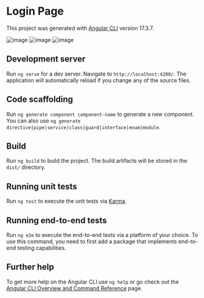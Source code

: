 # Login Page

This project was generated with [Angular CLI](https://github.com/angular/angular-cli) version 17.3.7.

![image](https://github.com/GabrielBressi/moveit/assets/62081443/4af350ce-3b11-4430-969a-8d5b9764a4bf)
![image](https://github.com/GabrielBressi/moveit/assets/62081443/ce467fdb-ea24-4a2c-9a0e-b40b64748a97)
![image](https://github.com/GabrielBressi/moveit/assets/62081443/2193c841-efe6-4ebf-bafe-31e900a3db51)


## Development server

Run `ng serve` for a dev server. Navigate to `http://localhost:4200/`. The application will automatically reload if you change any of the source files.

## Code scaffolding

Run `ng generate component component-name` to generate a new component. You can also use `ng generate directive|pipe|service|class|guard|interface|enum|module`.

## Build

Run `ng build` to build the project. The build artifacts will be stored in the `dist/` directory.

## Running unit tests

Run `ng test` to execute the unit tests via [Karma](https://karma-runner.github.io).

## Running end-to-end tests

Run `ng e2e` to execute the end-to-end tests via a platform of your choice. To use this command, you need to first add a package that implements end-to-end testing capabilities.

## Further help

To get more help on the Angular CLI use `ng help` or go check out the [Angular CLI Overview and Command Reference](https://angular.io/cli) page.
